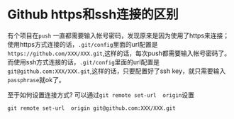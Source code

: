Github https和ssh连接的区别
===================
有个项目在`push` 一直都需要输入帐号密码，发现原来是因为使用了https来连接；
使用https方式连接的话，`.git/config`里面的url配置是`https://github.com/XXX/XXX.git`,这样的话，每次push都需要输入帐号密码了。
而使用ssh方式连接的话，`.git/config`里面的url配置是`git@github.com:XXX/XXX.git`,这样的话，只要配置好了ssh key，就只需要输入`passphrase`就ok了。

至于如何设置连接方式?
可以通过`git remote set-url  origin`设置
``` shell
git remote set-url  origin git@github.com:XXX/XXX.git 
```
